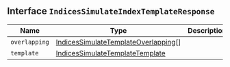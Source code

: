 ## Interface `IndicesSimulateIndexTemplateResponse`

| Name | Type | Description |
| - | - | - |
| `overlapping` | [IndicesSimulateTemplateOverlapping](./IndicesSimulateTemplateOverlapping.md)[] | &nbsp; |
| `template` | [IndicesSimulateTemplateTemplate](./IndicesSimulateTemplateTemplate.md) | &nbsp; |
